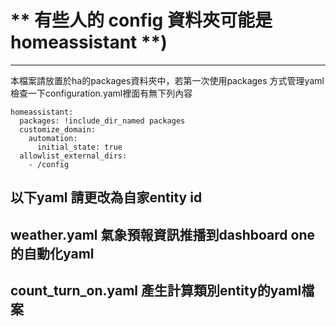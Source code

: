 #  ** 有些人的 config 資料夾可能是 homeassistant **)

----------------------------------------------
  本檔案請放置於ha的packages資料夾中，若第一次使用packages 方式管理yaml
  檢查一下configuration.yaml裡面有無下列內容

    homeassistant:
      packages: !include_dir_named packages
      customize_domain:
        automation:
          initial_state: true
      allowlist_external_dirs:
        - /config

  以下yaml 請更改為自家entity id
---------------------------------------------

## weather.yaml 氣象預報資訊推播到dashboard one 的自動化yaml
## count_turn_on.yaml 產生計算類別entity的yaml檔案
